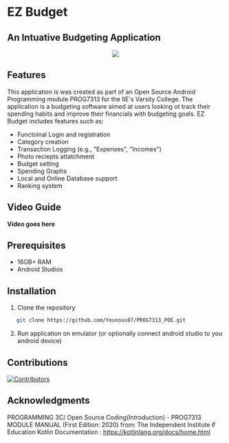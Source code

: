 # EZ Budget

## An Intuative Budgeting Application

<p align= "center">
<img src="https://github.com/user-attachments/assets/d9f71aa0-73a2-4920-a7c7-4a9a4bf357ec">
</p>

## Features

This application is was created as part of an Open Source Android Programming module PROG7313 for the IIE's Varsity College. The
application is a budgeting software aimed at users looking ot track their spending habits and improve their financials with
budgeting goals. EZ Budget includes features such as:

* Functoinal Login and registration
* Category creation
* Transaction Logging (e.g., "Expenses", "Incomes")
* Photo reciepts attatchment
* Budget setting
* Spending Graphs
* Local and Online Database support
* Ranking system

## Video Guide

**Video goes here**

## Prerequisites

* 16GB+ RAM
* Android Studios

## Installation
1. Clone the repository
```bash
   git clone https://github.com/Younous87/PROG7313_POE.git
```

2. Run application on emulator (or optionally connect android studio to you android device)

## Contributions

[![Contributors](https://contrib.rocks/image?repo=Younous87/PROG7313_POE)](https://github.com/Younous87/PROG7313_POE/graphs/contributors)

## Acknowledgments 

PROGRAMMING 3C/ Open Source Coding(Introduction) - PROG7313 MODULE MANUAL (First Edition: 2020) from: The Independent Institute if Education 
Kotlin Documentation : https://kotlinlang.org/docs/home.html 
